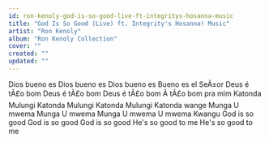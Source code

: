 ```yaml
---
id: ron-kenoly-god-is-so-good-live-ft-integritys-hosanna-music
title: "God Is So Good (Live) ft. Integrity's Hosanna! Music"
artist: "Ron Kenoly"
album: "Ron Kenoly Collection"
cover: ""
created: ""
updated: ""
---
```


Dios bueno es
Dios bueno es
Dios bueno es
Bueno es el SeÃ±or
Deus é tÃ£o bom
Deus é tÃ£o bom
Deus é tÃ£o bom
Ã tÃ£o bom pra mim
Katonda Mulungi
Katonda Mulungi
Katonda Mulungi
Katonda wange
Munga U mwema
Munga U mwema
Munga U mwema
U mwema Kwangu
God is so good
God is so good
God is so good
He's so good to me
He's so good to me